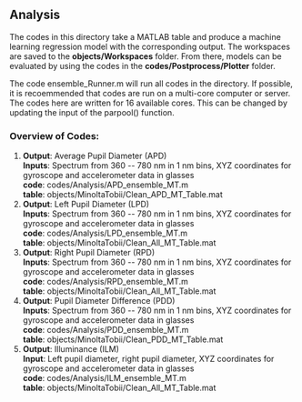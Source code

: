 ## Analysis

The codes in this directory take a MATLAB table and produce a machine learning regression model with the corresponding output. The workspaces are saved to the **objects/Workspaces** folder. From there, models can be evaluated by using the codes in the **codes/Postprocess/Plotter** folder. 

The code ensemble_Runner.m will run all codes in the directory. If possible, it is recoemmended that codes are run on a multi-core computer or server. The codes here are written for 16 available cores. This can be changed by updating the input of the parpool() function.

### Overview of Codes:

   1.  **Output**: Average Pupil Diameter (APD)     
        **Inputs**:  Spectrum from 360 -- 780 nm in 1 nm bins, XYZ coordinates for gyroscope and accelerometer data in glasses<br>
        **code**:   codes/Analysis/APD_ensemble_MT.m <br>
        **table**:  objects/MinoltaTobii/Clean_APD_MT_Table.mat
   2.  **Output**: Left Pupil Diameter (LPD)<br> **Inputs**:  Spectrum from 360 -- 780 nm in 1 nm bins, XYZ coordinates for gyroscope and accelerometer data in glasses<br>
        **code**:   codes/Analysis/LPD_ensemble_MT.m<br>
        **table**:  objects/MinoltaTobii/Clean_All_MT_Table.mat
   3.  **Output**: Right Pupil Diameter (RPD)<br> **Inputs**:  Spectrum from 360 -- 780 nm in 1 nm bins, XYZ coordinates for gyroscope and accelerometer data in glasses<br>
        **code**:   codes/Analysis/RPD_ensemble_MT.m<br>
        **table**:  objects/MinoltaTobii/Clean_All_MT_Table.mat
   4.  **Output**: Pupil Diameter Difference (PDD)<br> **Inputs**:  Spectrum from 360 -- 780 nm in 1 nm bins, XYZ coordinates for gyroscope and accelerometer data in glasses<br>
        **code**:   codes/Analysis/PDD_ensemble_MT.m<br>
        **table**:  objects/MinoltaTobii/Clean_PDD_MT_Table.mat
   5.  **Output**: Illuminance (ILM)<br> **Input**:  Left pupil diameter, right pupil diameter, XYZ coordinates for gyroscope and accelerometer data in glasses <br> **code**:   codes/Analysis/ILM_ensemble_MT.m<br>
        **table**:  objects/MinoltaTobii/Clean_All_MT_Table.mat
